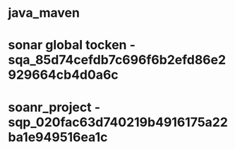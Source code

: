 # java_maven
# sonar global tocken - sqa_85d74cefdb7c696f6b2efd86e2929664cb4d0a6c
# soanr_project - sqp_020fac63d740219b4916175a22ba1e949516ea1c
